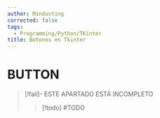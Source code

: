 ```yaml
---
author: Mindusting
corrected: false
tags:
  - Programming/Python/TKinter
title: Botones en Tkinter
---
```


# BUTTON

> [!fail]- ESTE APARTADO ESTÁ INCOMPLETO
> > [!todo] #TODO

